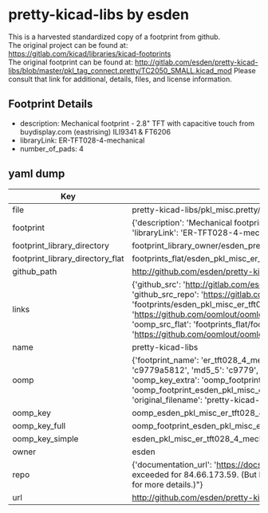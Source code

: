 # pretty-kicad-libs by esden  
This is a harvested standardized copy of a footprint from github.  
The original project can be found at:  
https://gitlab.com/kicad/libraries/kicad-footprints  
The original footprint can be found at:
http://gitlab.com/esden/pretty-kicad-libs/blob/master/pkl_tag_connect.pretty/TC2050_SMALL.kicad_mod
Please consult that link for additional, details, files, and license information.  
## Footprint Details
* description: Mechanical footprint - 2.8" TFT with capacitive touch from buydisplay.com (eastrising) ILI9341 & FT6206  
* libraryLink: ER-TFT028-4-mechanical  
* number_of_pads: 4  
## yaml dump  
| Key | Value |  
| --- | --- |  
| file | pretty-kicad-libs/pkl_misc.pretty/ER-TFT028-4-mechanical.kicad_mod |  
| footprint | {'description': 'Mechanical footprint - 2.8" TFT with capacitive touch from buydisplay.com (eastrising) ILI9341 & FT6206', 'libraryLink': 'ER-TFT028-4-mechanical', 'number_of_pads': 4} |  
| footprint_library_directory | footprint_library_owner/esden_pretty-kicad-libs |  
| footprint_library_directory_flat | footprints_flat/esden_pkl_misc_er_tft028_4_mechanical/working |  
| github_path | http://github.com/esden/pretty-kicad-libs/blob/master/pkl_misc.pretty/ER-TFT028-4-mechanical.kicad_mod |  
| links | {'github_src': 'http://gitlab.com/esden/pretty-kicad-libs/blob/master/pkl_tag_connect.pretty/TC2050_SMALL.kicad_mod', 'github_src_repo': 'https://gitlab.com/kicad/libraries/kicad-footprints', 'oomp_bot': 'footprints/esden_pkl_misc_er_tft028_4_mechanical/working', 'oomp_bot_github': 'https://github.com/oomlout/oomlout_oomp_footprint_bot/tree/main/footprints/esden_pkl_misc_er_tft028_4_mechanical/working', 'oomp_src_flat': 'footprints_flat/footprints_flat/esden_pkl_misc_er_tft028_4_mechanical/working', 'oomp_src_flat_github': 'https://github.com/oomlout/oomlout_oomp_footprint_src/tree/main/footprints_flat/esden_pkl_misc_er_tft028_4_mechanical/working'} |  
| name | pretty-kicad-libs |  
| oomp | {'footprint_name': 'er_tft028_4_mechanical', 'library_name': 'pkl_misc', 'md5': 'c9779a5812d0d4377327aa508a952302', 'md5_10': 'c9779a5812', 'md5_5': 'c9779', 'md5_6': 'c9779a', 'oomp_key': 'oomp_esden_pkl_misc_er_tft028_4_mechanical', 'oomp_key_extra': 'oomp_footprint_esden_pkl_misc_er_tft028_4_mechanical', 'oomp_key_full': 'oomp_footprint_esden_pkl_misc_er_tft028_4_mechanical_c9779a', 'oomp_key_simple': 'esden_pkl_misc_er_tft028_4_mechanical', 'original_filename': 'pretty-kicad-libs/pkl_misc.pretty/ER-TFT028-4-mechanical.kicad_mod', 'owner_name': 'esden'} |  
| oomp_key | oomp_esden_pkl_misc_er_tft028_4_mechanical |  
| oomp_key_full | oomp_footprint_esden_pkl_misc_er_tft028_4_mechanical |  
| oomp_key_simple | esden_pkl_misc_er_tft028_4_mechanical |  
| owner | esden |  
| repo | {'documentation_url': 'https://docs.github.com/rest/overview/resources-in-the-rest-api#rate-limiting', 'message': "API rate limit exceeded for 84.66.173.59. (But here's the good news: Authenticated requests get a higher rate limit. Check out the documentation for more details.)"} |  
| url | http://github.com/esden/pretty-kicad-libs |  


